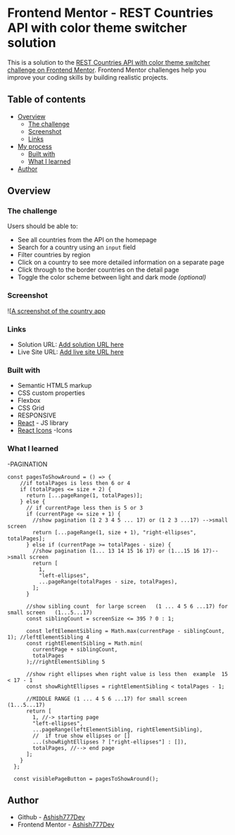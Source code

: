 # Frontend Mentor - REST Countries API with color theme switcher solution

This is a solution to the [REST Countries API with color theme switcher challenge on Frontend Mentor](https://www.frontendmentor.io/challenges/rest-countries-api-with-color-theme-switcher-5cacc469fec04111f7b848ca). Frontend Mentor challenges help you improve your coding skills by building realistic projects. 

## Table of contents

- [Overview](#overview)
  - [The challenge](#the-challenge)
  - [Screenshot](#screenshot)
  - [Links](#links)
- [My process](#my-process)
  - [Built with](#built-with)
  - [What I learned](#what-i-learned)
- [Author](#author)



## Overview

### The challenge

Users should be able to:

- See all countries from the API on the homepage
- Search for a country using an `input` field
- Filter countries by region
- Click on a country to see more detailed information on a separate page
- Click through to the border countries on the detail page
- Toggle the color scheme between light and dark mode *(optional)*

### Screenshot

![[A screenshot of the country app](./screenshot.jpg)


### Links

- Solution URL: [Add solution URL here](https://your-solution-url.com)
- Live Site URL: [Add live site URL here](https://your-live-site-url.com)



### Built with

- Semantic HTML5 markup
- CSS custom properties
- Flexbox
- CSS Grid
- RESPONSIVE
- [React](https://reactjs.org/) - JS library
- [React Icons](https://react-icons.github.io/react-icons/) -Icons 



### What I learned

-PAGINATION 

```
const pagesToShowAround = () => {
    //if totalPages is less then 6 or 4
    if (totalPages <= size + 2) {
      return [...pageRange(1, totalPages)];
    } else {
      // if currentPage less then is 5 or 3
      if (currentPage <= size + 1) {
        //show pagination (1 2 3 4 5 ... 17) or (1 2 3 ...17) -->small screen
        return [...pageRange(1, size + 1), "right-ellipses", totalPages];
      } else if (currentPage >= totalPages - size) {
        //show pagination (1... 13 14 15 16 17) or (1...15 16 17)-->small screen
        return [
          1,
          "left-ellipses",
          ...pageRange(totalPages - size, totalPages),
        ];
      }

      //show sibling count  for large screen   (1 ... 4 5 6 ...17) for small screen   (1...5...17)
      const siblingCount = screenSize <= 395 ? 0 : 1;

      const leftElementSibling = Math.max(currentPage - siblingCount, 1); //leftElementSibling 4
      const rightElementSibling = Math.min(
        currentPage + siblingCount,
        totalPages
      );//rightElementSibling 5

      //show right ellipses when right value is less then  example  15 < 17 - 1
      const showRightEllipses = rightElementSibling < totalPages - 1;

      //MIDDLE RANGE (1 ... 4 5 6 ...17) for small screen   (1...5...17)
      return [
        1, //-> starting page
        "left-ellipses",
        ...pageRange(leftElementSibling, rightElementSibling),
        //  if true show ellipses or []
        ...(showRightEllipses ? ["right-ellipses"] : []),
        totalPages, //--> end page
      ];
    }
  };

  const visiblePageButton = pagesToShowAround();
```


## Author

- Github - [Ashish777Dev](https://github.com/Ashish777Dev)
- Frontend Mentor - [Ashish777Dev](https://www.frontendmentor.io/profile/Ashish777Dev)


